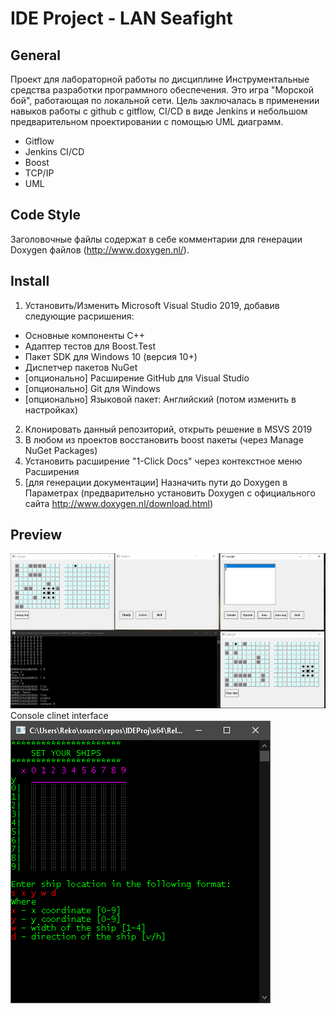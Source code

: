 ﻿IDE Project - LAN Seafight
==========================

## General
Проект для лабораторной работы по дисциплине Инструментальные средства разработки программного обеспечения.
Это игра "Морской бой", работающая по локальной сети.
Цель заключалась в применении навыков работы с github с gitflow, CI/CD в виде Jenkins и небольшом предварительном проектировании с помощью UML диаграмм.
* Gitflow
* Jenkins CI/CD
* Boost
* TCP/IP
* UML

## Code Style
Заголовочные файлы содержат в себе комментарии для генерации Doxygen файлов (http://www.doxygen.nl/).

## Install
1) Установить/Изменить Microsoft Visual Studio 2019, добавив следующие расришения: 
- Основные компоненты C++
- Адаптер тестов для Boost.Test
- Пакет SDK для Windows 10 (версия 10+)
- Диспетчер пакетов NuGet
- [опционально] Расширение GitHub для Visual Studio
- [опционально] Git для Windows
- [опционально] Языковой пакет: Английский (потом изменить в настройках)
2) Клонировать данный репозиторий, открыть решение в MSVS 2019
3) В любом из проектов восстановить boost пакеты (через Manage NuGet Packages)
4) Установить расширение "1-Click Docs" через контекстное меню Расширения
5) [для генерации документации] Назначить пути до Doxygen в Параметрах (предварительно установить Doxygen с официального сайта http://www.doxygen.nl/download.html)

## Preview
![Seafight New](https://github.com/rekongstor/IDEProj/blob/master/previewnew.png)
Console clinet interface
![Seafight](https://github.com/rekongstor/IDEProj/blob/master/preview.png)
